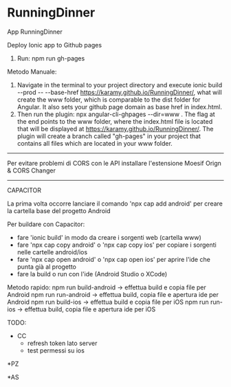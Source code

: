 # RunningDinner

App RunningDinner

Deploy Ionic app to Github pages

1. Run: npm run gh-pages

Metodo Manuale:

1. Navigate in the terminal to your project directory and execute ionic build --prod -- --base-href https://karamy.github.io/RunningDinner/, what will create the www folder, which is comparable to the dist folder for Angular. It also sets your github page domain as base href in index.html.
2. Then run the plugin: npx angular-cli-ghpages --dir=www . The flag at the end points to the www folder, where the index.html file is located that will be displayed at https://karamy.github.io/RunningDinner/. The plugin will create a branch called "gh-pages" in your project that contains all files which are located in your www folder.

---

Per evitare problemi di CORS con le API installare l'estensione Moesif Orign & CORS Changer

---

CAPACITOR

La prima volta occorre lanciare il comando 'npx cap add android' per creare la cartella base del progetto Android

Per buildare con Capacitor:

- fare 'ionic build' in modo da creare i sorgenti web (cartella www)
- fare 'npx cap copy android' o 'npx cap copy ios' per copiare i sorgenti nelle cartelle android/ios
- fare 'npx cap open android' o 'npx cap open ios' per aprire l'ide che punta già al progetto
- fare la build o run con l'ide (Android Studio o XCode)

Metodo rapido:
npm run build-android -> effettua build e copia file per Android
npm run run-android -> effettua build, copia file e apertura ide per Android
npm run build-ios -> effettua build e copia file per iOS
npm run run-ios -> effettua build, copia file e apertura ide per iOS

TODO:

- CC
  - refresh token lato server
  - test permessi su ios

\*PZ

\*AS
